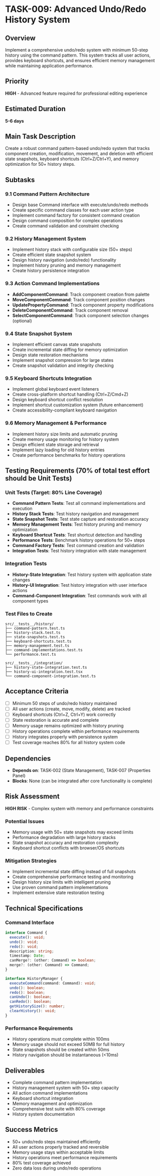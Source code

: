 # TASK-009: Advanced Undo/Redo History System

## Overview
Implement a comprehensive undo/redo system with minimum 50-step history using the command pattern. This system tracks all user actions, provides keyboard shortcuts, and ensures efficient memory management while maintaining application performance.

## Priority
**HIGH** - Advanced feature required for professional editing experience

## Estimated Duration
**5-6 days**

## Main Task Description
Create a robust command pattern-based undo/redo system that tracks component creation, modification, movement, and deletion with efficient state snapshots, keyboard shortcuts (Ctrl+Z/Ctrl+Y), and memory optimization for 50+ history steps.

## Subtasks

### 9.1 Command Pattern Architecture
- Design base Command interface with execute/undo/redo methods
- Create specific command classes for each user action type
- Implement command factory for consistent command creation
- Design command composition for complex operations
- Create command validation and constraint checking

### 9.2 History Management System
- Implement history stack with configurable size (50+ steps)
- Create efficient state snapshot system
- Design history navigation (undo/redo) functionality
- Implement history pruning and memory management
- Create history persistence integration

### 9.3 Action Command Implementations
- **AddComponentCommand**: Track component creation from palette
- **MoveComponentCommand**: Track component position changes
- **UpdatePropertyCommand**: Track component property modifications
- **DeleteComponentCommand**: Track component removal
- **SelectComponentCommand**: Track component selection changes (optional)

### 9.4 State Snapshot System
- Implement efficient canvas state snapshots
- Create incremental state diffing for memory optimization
- Design state restoration mechanisms
- Implement snapshot compression for large states
- Create snapshot validation and integrity checking

### 9.5 Keyboard Shortcuts Integration
- Implement global keyboard event listeners
- Create cross-platform shortcut handling (Ctrl+Z/Cmd+Z)
- Design keyboard shortcut conflict resolution
- Implement shortcut customization system (future enhancement)
- Create accessibility-compliant keyboard navigation

### 9.6 Memory Management & Performance
- Implement history size limits and automatic pruning
- Create memory usage monitoring for history system
- Design efficient state storage and retrieval
- Implement lazy loading for old history entries
- Create performance benchmarks for history operations

## Testing Requirements (70% of total test effort should be Unit Tests)

### Unit Tests (Target: 80% Line Coverage)
- **Command Pattern Tests**: Test all command implementations and execution
- **History Stack Tests**: Test history navigation and management
- **State Snapshot Tests**: Test state capture and restoration accuracy
- **Memory Management Tests**: Test history pruning and memory optimization
- **Keyboard Shortcut Tests**: Test shortcut detection and handling
- **Performance Tests**: Benchmark history operations for 50+ steps
- **Command Factory Tests**: Test command creation and validation
- **Integration Tests**: Test history integration with state management

### Integration Tests
- **History-State Integration**: Test history system with application state changes
- **History-UI Integration**: Test history integration with user interface actions
- **Command-Component Integration**: Test commands work with all component types

### Test Files to Create
```
src/__tests__/history/
├── command-pattern.test.ts
├── history-stack.test.ts
├── state-snapshots.test.ts
├── keyboard-shortcuts.test.ts
├── memory-management.test.ts
├── command-implementations.test.ts
└── performance.test.ts

src/__tests__/integration/
├── history-state-integration.test.ts
├── history-ui-integration.test.tsx
└── command-component-integration.test.ts
```

## Acceptance Criteria
- [ ] Minimum 50 steps of undo/redo history maintained
- [ ] All user actions (create, move, modify, delete) are tracked
- [ ] Keyboard shortcuts (Ctrl+Z, Ctrl+Y) work correctly
- [ ] State restoration is accurate and complete
- [ ] Memory usage remains optimized with history pruning
- [ ] History operations complete within performance requirements
- [ ] History integrates properly with persistence system
- [ ] Test coverage reaches 80% for all history system code

## Dependencies
- **Depends on**: TASK-002 (State Management), TASK-007 (Properties Panel)
- **Blocks**: None (can be integrated after core functionality is complete)

## Risk Assessment
**HIGH RISK** - Complex system with memory and performance constraints

### Potential Issues
- Memory usage with 50+ state snapshots may exceed limits
- Performance degradation with large history stacks
- State snapshot accuracy and restoration complexity
- Keyboard shortcut conflicts with browser/OS shortcuts

### Mitigation Strategies
- Implement incremental state diffing instead of full snapshots
- Create comprehensive performance testing and monitoring
- Design history size limits with intelligent pruning
- Use proven command pattern implementations
- Implement extensive state restoration testing

## Technical Specifications

### Command Interface
```typescript
interface Command {
  execute(): void;
  undo(): void;
  redo(): void;
  description: string;
  timestamp: Date;
  canMerge?: (other: Command) => boolean;
  merge?: (other: Command) => Command;
}

interface HistoryManager {
  executeCommand(command: Command): void;
  undo(): boolean;
  redo(): boolean;
  canUndo(): boolean;
  canRedo(): boolean;
  getHistorySize(): number;
  clearHistory(): void;
}
```

### Performance Requirements
- History operations must complete within 100ms
- Memory usage should not exceed 50MB for full history
- State snapshots should be created within 50ms
- History navigation should be instantaneous (<10ms)

## Deliverables
- Complete command pattern implementation
- History management system with 50+ step capacity
- All action command implementations
- Keyboard shortcut integration
- Memory management and optimization
- Comprehensive test suite with 80% coverage
- History system documentation

## Success Metrics
- 50+ undo/redo steps maintained efficiently
- All user actions properly tracked and reversible
- Memory usage stays within acceptable limits
- History operations meet performance requirements
- 80% test coverage achieved
- Zero data loss during undo/redo operations 